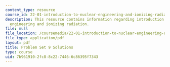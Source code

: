 ```yaml
---
content_type: resource
course_id: 22-01-introduction-to-nuclear-engineering-and-ionizing-radiation-fall-2015
description: This resource contains information regarding introduction to nuclear
  engineering and ionizing radiation.
file: null
file_location: /coursemedia/22-01-introduction-to-nuclear-engineering-and-ionizing-radiation-fall-2015/7b9619102fc88c2274466c86395f7343_MIT22_01F15_ps9_sol.pdf
file_type: application/pdf
layout: pdf
title: Problem Set 9 Solutions
type: course
uid: 7b961910-2fc8-8c22-7446-6c86395f7343
---
```

